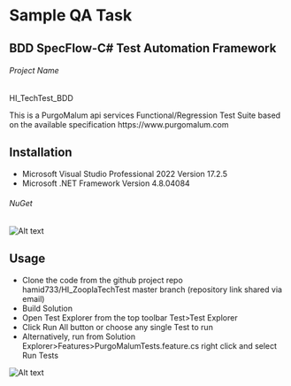 # Sample QA Task
## BDD SpecFlow-C# Test Automation Framework 
###### Project Name
HI_TechTest_BDD <br>
<p>This is a PurgoMalum api services Functional/Regression Test Suite based on the available specification https://www.purgomalum.com </p>

## Installation
- Microsoft Visual Studio Professional 2022 Version 17.2.5
- Microsoft .NET Framework Version 4.8.04084

###### NuGet


![Alt text](https://github.com/hamid733/HI_ZooplaTechTest/blob/6ff8088f0010c5ab2edd0ef4dd626bea98c43e7b/Image1.jpg?raw=true "NuGet Packages")


## Usage
- Clone the code from the github project repo hamid733/HI_ZooplaTechTest master branch (repository link shared via email)
- Build Solution 
- Open Test Explorer from the top toolbar Test>Test Explorer
- Click Run All button or choose any single Test to run
- Alternatively, run from Solution Explorer>Features>PurgoMalumTests.feature.cs right click and select Run Tests

![Alt text](https://github.com/hamid733/HI_ZooplaTechTest/blob/41e1fc62d014af759b980d7c50cfec33ecd0c626/TestExplorer.PNG "Test Explorer")
